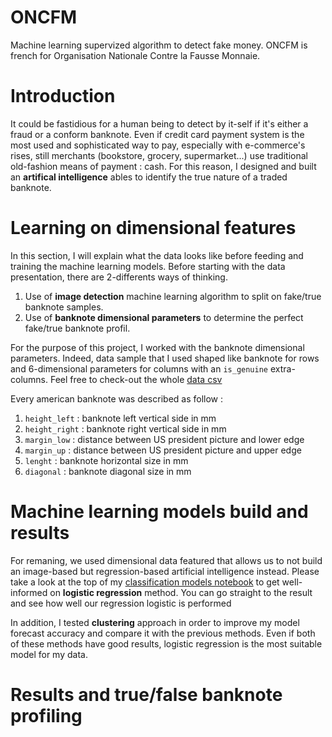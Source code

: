 # ONCFM
Machine learning supervized algorithm to detect fake money. ONCFM is french for Organisation Nationale Contre la Fausse Monnaie.

# Introduction

It could be fastidious for a human being to detect by it-self if it's either a fraud or a conform banknote. Even if credit card payment system is the most used and sophisticated way to pay, especially with e-commerce's rises, still merchants (bookstore, grocery, supermarket...) use traditional old-fashion means of payment : cash.   For this reason, I designed and built an **artifical intelligence** ables to identify the true nature of a traded banknote.

# Learning on dimensional features

In this section, I will explain what the data looks like before feeding and training the machine learning models. Before starting with the data presentation, there are 2-differents ways of thinking. 

1. Use of **image detection** machine learning algorithm to split on fake/true banknote samples.
2. Use of **banknote dimensional parameters** to determine the perfect fake/true banknote profil. 

For the purpose of this project, I worked with the banknote dimensional parameters. Indeed, data sample that I used shaped like banknote for rows and 6-dimensional parameters for columns with an `is_genuine` extra-columns. Feel free to check-out the whole [data csv](https://github.com/marcadeant/ONCFM/blob/main/Data/billets.csv)

Every american banknote was described as follow :

1. `height_left` : banknote left vertical side in mm 
2. `height_right` : banknote right vertical side in mm 
3. `margin_low` : distance between US president picture and lower edge 
4. `margin_up` : distance between US president picture and upper edge
5. `lenght` : banknote horizontal size in mm
6. `diagonal` : banknote diagonal size in mm

# Machine learning models build and results

For remaning, we used dimensional data featured that allows us to not build an image-based but regression-based artificial intelligence instead.
Please take a look at the top of my [classification models notebook](https://github.com/marcadeant/ONCFM/blob/main/Notebooks/Classification%20models.ipynb) to get well-informed on **logistic regression** method. 
You can go straight to the result and see how well our regression logistic is performed

In addition, I tested **clustering** approach in order to improve my model forecast accuracy and compare it with the previous methods. Even if both of these methods have good results, logistic regression is the most suitable model for my data.

# Results and true/false banknote profiling




